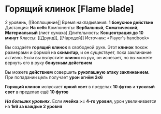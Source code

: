 # Горящий клинок [Flame blade]
2 уровень, [[Воплощение]]
Время накладывания: **1 бонусное действие**
Дистанция: **На себя**
Компоненты: **Вербальный**, **Соматический**, **Материальный** (лист сумаха)
Длительность: **Концентрация до 10 минут**
Классы: [[Друид]], [[Чародей]]
Источник: «Player's handbook»

Вы создаёте **горящий клинок** в свободной руке. Этот **клинок** похож размерами и формой на **скимитар**, и он существует, пока заклинание активно. Если вы выпустите **клинок** из рук, он исчезает, но вы можете вернуть его в руку **бонусным действием**

Вы можете **действием** совершить **рукопашную атаку заклинанием**. При попадании цель получает **урон огнём 3к6**

**Горящий клинок** испускает **яркий свет** в пределах **10 футов** и **тусклый свет** в пределах ещё **10 футов**

**_На больших уровнях._** Если **ячейка >= 4-го уровня**, урон увеличивается на **1к6 за каждые 2 уровня**